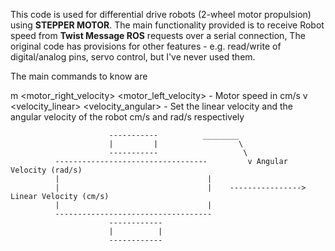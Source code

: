 This code is used for differential drive robots (2-wheel motor propulsion) using **STEPPER MOTOR**. The main functionality provided is to receive Robot speed from **Twist Message ROS** requests over a serial connection, The original code has provisions for other features - e.g. read/write of digital/analog pins, servo control, but I've never used them.

The main commands to know are

m <motor_right_velocity> <motor_left_velocity> - Motor speed in cm/s
v <velocity_linear> <velocity_angular> - Set the linear velocity and the angular velocity of the robot cm/s and rad/s respectively

                          -----------          ________
                          |         |                  \
                          -----------                   \  
              ----------------------------------         v Angular Velocity (rad/s)
              |                                 |               
              |                                 |    ----------------> Linear Velocity (cm/s)
              |                                 |
              -----------------------------------
                          ------------
                          |          |
                          ------------
